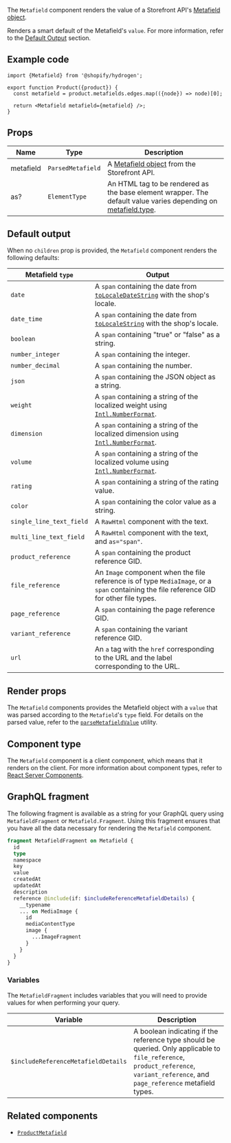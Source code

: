 <!-- This file is generated from source code in the Shopify/hydrogen repo. Edit the files in /packages/hydrogen/src/components/Metafield and run 'yarn generate-docs' at the root of this repo. For more information, refer to https://github.com/Shopify/shopify-dev/blob/main/content/internal/operations/hydrogen-reference-docs.md. -->

The `Metafield` component renders the value of a Storefront
API's [Metafield object](/api/storefront/reference/common-objects/metafield).

Renders a smart default of the
Metafield's `value`. For more information, refer to the [Default Output](#default-output) section.

## Example code

```tsx
import {Metafield} from '@shopify/hydrogen';

export function Product({product}) {
  const metafield = product.metafields.edges.map(({node}) => node)[0];

  return <Metafield metafield={metafield} />;
}
```

## Props

| Name      | Type                         | Description                                                                                                                                           |
| --------- | ---------------------------- | ----------------------------------------------------------------------------------------------------------------------------------------------------- |
| metafield | <code>ParsedMetafield</code> | A [Metafield object](/api/storefront/reference/common-objects/metafield) from the Storefront API.                                                     |
| as?       | <code>ElementType</code>     | An HTML tag to be rendered as the base element wrapper. The default value varies depending on [metafield.type](/apps/metafields/types). |

## Default output

When no `children` prop is provided, the `Metafield` component renders the following defaults:

| Metafield `type`         | Output                                                                                                                                                                                     |
| ------------------------ | ------------------------------------------------------------------------------------------------------------------------------------------------------------------------------------------ |
| `date`                   | A `span` containing the date from [`toLocaleDateString`](https://developer.mozilla.org/en-US/docs/Web/JavaScript/Reference/Global_Objects/Date/toLocaleDateString) with the shop's locale. |
| `date_time`              | A `span` containing the date from [`toLocaleString`](https://developer.mozilla.org/en-US/docs/Web/JavaScript/Reference/Global_Objects/Date/toLocaleString) with the shop's locale.         |
| `boolean`                | A `span` containing "true" or "false" as a string.                                                                                                                                         |
| `number_integer`         | A `span` containing the integer.                                                                                                                                                           |
| `number_decimal`         | A `span` containing the number.                                                                                                                                                            |
| `json`                   | A `span` containing the JSON object as a string.                                                                                                                                           |
| `weight`                 | A `span` containing a string of the localized weight using [`Intl.NumberFormat`](https://developer.mozilla.org/en-US/docs/Web/JavaScript/Reference/Global_Objects/Intl/NumberFormat).      |
| `dimension`              | A `span` containing a string of the localized dimension using [`Intl.NumberFormat`](https://developer.mozilla.org/en-US/docs/Web/JavaScript/Reference/Global_Objects/Intl/NumberFormat).   |
| `volume`                 | A `span` containing a string of the localized volume using [`Intl.NumberFormat`](https://developer.mozilla.org/en-US/docs/Web/JavaScript/Reference/Global_Objects/Intl/NumberFormat).      |
| `rating`                 | A `span` containing a string of the rating value.                                                                                                                                          |
| `color`                  | A `span` containing the color value as a string.                                                                                                                                           |
| `single_line_text_field` | A `RawHtml` component with the text.                                                                                                                                                       |
| `multi_line_text_field`  | A `RawHtml` component with the text, and `as="span"`.                                                                                                                                      |
| `product_reference`      | A `span` containing the product reference GID.                                                                                                                                             |
| `file_reference`         | An `Image` component when the file reference is of type `MediaImage`, or a `span` containing the file reference GID for other file types.                                                  |
| `page_reference`         | A `span` containing the page reference GID.                                                                                                                                                |
| `variant_reference`      | A `span` containing the variant reference GID.                                                                                                                                             |
| `url`                    | An `a` tag with the `href` corresponding to the URL and the label corresponding to the URL.                                                                                                |

## Render props

The `Metafield` components provides the Metafield object with a `value` that was parsed according to the `Metafield`'s `type` field. For details on the parsed value, refer to the [`parseMetafieldValue`](/api/hydrogen/utilities/parsemetafieldvalue) utility.

## Component type

The `Metafield` component is a client component, which means that it renders on the client. For more information about component types, refer to [React Server Components](/custom-storefronts/hydrogen/framework/react-server-components).

## GraphQL fragment

The following fragment is available as a string for your GraphQL query using `MetafieldFragment` or `Metafield.Fragment`. Using this fragment ensures that you have all the data necessary for rendering the `Metafield` component.

```graphql
fragment MetafieldFragment on Metafield {
  id
  type
  namespace
  key
  value
  createdAt
  updatedAt
  description
  reference @include(if: $includeReferenceMetafieldDetails) {
    __typename
    ... on MediaImage {
      id
      mediaContentType
      image {
        ...ImageFragment
      }
    }
  }
}
```

### Variables

The `MetafieldFragment` includes variables that you will need to provide values for when performing your query.

| Variable                            | Description                                                                                                                                                                        |
| ----------------------------------- | ---------------------------------------------------------------------------------------------------------------------------------------------------------------------------------- |
| `$includeReferenceMetafieldDetails` | A boolean indicating if the reference type should be queried. Only applicable to `file_reference`, `product_reference`, `variant_reference`, and `page_reference` metafield types. |

## Related components

- [`ProductMetafield`](/api/hydrogen/components/product-variant/productmetafield)
